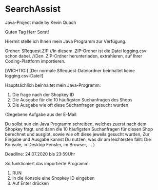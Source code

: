 # SearchAssist
Java-Project made by Kevin Quach

Guten Tag Herr Sorst!

Hiermit stelle ich Ihnen mein Java Programm zur Verfügung.

Ordner: SRequest.ZIP  //In diesem .ZIP-Ordner ist die Datei logging.csv schon dabei.
                      //Den .ZIP-Ordner herunterladen, extrahieren, auf Ihrer Coding-Plattform importieren. 
                      
[WICHTIG:]
[Der normale SRequest-Dateiordner beinhaltet keine logging.csv-Datei!]


Hauptsächlich beinhaltet mein Java-Programm:

1) Die frage nach der Shopkey ID 
2) Die Ausgabe für die 10 häufigsten Suchanfragen des Shops
3) Die Ausgabe wie oft diese Suchanfragen gesucht wurden

(Gegebene Aufgabe aus der E-Mail:

Du sollst nun ein Java Programm schreiben, welches zuerst nach dem Shopkey fragt, und dann die 10 häufigsten Suchanfragen für diesen Shop berechnet und ausgibt, sowie wie oft diese jeweils gesucht wurden, Zur Eingabe und Ausgabe kannst Du nutzen, was dir am leichtesten fällt: Die Konsole, in Desktop Fenster, im Browser, … )

Deadline: 24.07.2020 bis 23:59Uhr


So funktioniert das importierte Programm:

1) RUN
2) In die Konsole eine Shopkey ID eingeben
3) Auf Enter drücken
